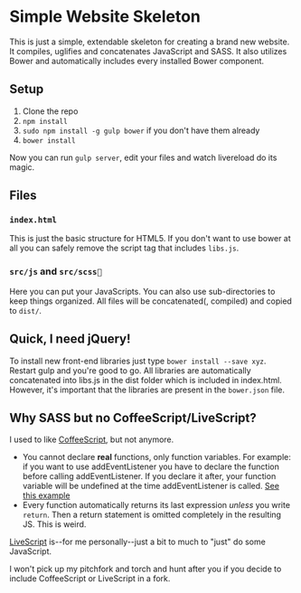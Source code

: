 Simple Website Skeleton
================

This is just a simple, extendable skeleton for creating a brand new website. It compiles, uglifies and concatenates JavaScript and SASS. It also utilizes Bower and automatically includes every installed Bower component.

Setup
-----
1. Clone the repo
2. ```npm install```
4. ```sudo npm install -g gulp bower``` if you don't have them already
3. ```bower install```

Now you can run ```gulp server```, edit your files and watch livereload do its magic.

Files
-----
### `index.html`
This is just the basic structure for HTML5. If you don't want to use bower at all you can safely remove the script tag that includes `libs.js`.

### `src/js` and `src/scss`
Here you can put your JavaScripts. You can also use sub-directories to keep things organized. All files will be concatenated(, compiled) and copied to `dist/`.

Quick, I need jQuery!
---------------------
To install new front-end libraries just type ```bower install --save xyz```. Restart gulp and you're good to go. All libraries are automatically concatenated into libs.js in the dist folder which is included in index.html. However, it's important that the libraries are present in the `bower.json` file.

Why SASS but no CoffeeScript/LiveScript?
----------------------------------------
I used to like [CoffeeScript](http://coffeescript.org/), but not anymore.
- You cannot declare **real** functions, only function variables. For example: if you want to use addEventListener you have to declare the function before calling addEventListener. If you declare it after, your function variable will be undefined at the time addEventListener is called. [See this example](http://codepen.io/Retzudo/pen/EgoJw?editors=001)
- Every function automatically returns its last expression *unless* you write ```return```. Then a return statement is omitted completely in the resulting JS. This is weird.

[LiveScript](http://livescript.net/) is--for me personally--just a bit to much to "just" do some JavaScript.

I won't pick up my pitchfork and torch and hunt after you if you decide to include CoffeeScript or LiveScript in a fork.
